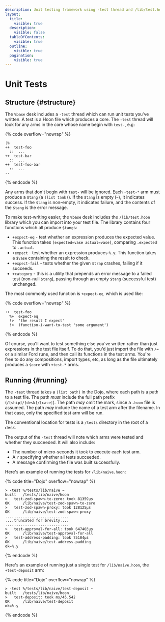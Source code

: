 ```yaml
---
description: Unit testing framework using -test thread and /lib/test.hoon. Write test arms with +test-* pattern that return $tang.
layout:
  title:
    visible: true
  description:
    visible: false
  tableOfContents:
    visible: true
  outline:
    visible: true
  pagination:
    visible: true
---
```

# Unit Tests

## Structure {#structure}

The `%base` desk includes a `-test` thread which can run unit tests you've written. A test is a Hoon file which produces a core. The `-test` thread will look for any arms in the core whose name begin with `test-`, e.g:

{% code overflow="nowrap" %}

```hoon
|%
++  test-foo
  ::  ...
++  test-bar
  ::  ...
++  test-foo-bar
  ::  ...
--
```

{% endcode %}

Any arms that don't begin with `test-` will be ignored. Each `+test-*` arm must produce a `$tang` (a `(list tank)`). If the `$tang` is empty (`~`), it indicates success. If the `$tang` is non-empty, it indicates failure, and the contents of the `$tang` is the error message.

To make test-writing easier, the `%base` desk includes the `/lib/test.hoon` library which you can import into your test file. The library contains four functions which all produce `$tang`s:

- `+expect-eq` - test whether an expression produces the expected value. This function takes `[expected=vase actual=vase]`, comparing `.expected` to `.actual`.
- `+expect` - test whether an expression produces `%.y`. This function takes a `$vase` containing the result to check.
- `+expect-fail` - tests whether the given `$trap` crashes, failing if it succeeds.
- `+category` - this is a utility that prepends an error message to a failed test (non-null `$tang`), passing through an empty `$tang` (successful test) unchanged.

The most commonly used function is `+expect-eq`, which is used like:

{% code overflow="nowrap" %}

```hoon
++  test-foo
  %+  expect-eq
  !>  'the result I expect'
  !>  (function-i-want-to-test 'some argument')
```

{% endcode %}

Of course, you'll want to test something else you've written rather than just expressions in the test file itself. To do that, you'd just import the file with `/=` or a similar Ford rune, and then call its functions in the test arms. You're free to do any compositions, import types, etc, as long as the file ultimately produces a `$core` with `+test-*` arms.

## Running {#running}

The `-test` thread takes a `(list path)` in the Dojo, where each path is a path to a test file. The path _must_ include the full path prefix (`/[ship]/[desk]/[case]`). The path _may_ omit the mark, since a `.hoon` file is assumed. The path _may_ include the name of a test arm after the filename. In that case, only the specified test arm will be run.

The conventional location for tests is a `/tests` directory in the root of a desk.

The output of the `-test` thread will note which arms were tested and whether they succeeded. It will also include:

- The number of micro-seconds it took to execute each test arm.
- A `?` specifying whether all tests succeeded.
- A message confirming the file was built successfully.

Here's an example of running the tests for `/lib/naive.hoon`:

{% code title="Dojo" overflow="nowrap" %}

```
> -test %/tests/lib/naive ~
built   /tests/lib/naive/hoon
>   test-zod-spawn-to-zero: took 81359µs
OK      /lib/naive/test-zod-spawn-to-zero
>   test-zod-spawn-proxy: took 128125µs
OK      /lib/naive/test-zod-spawn-proxy
.............................
....truncated for brevity....
.............................
>   test-approval-for-all: took 647403µs
OK      /lib/naive/test-approval-for-all
>   test-address-padding: took 75104µs
OK      /lib/naive/test-address-padding
ok=%.y
```

{% endcode %}

Here's an example of running just a single test for `/lib/naive.hoon`, the `+test-deposit` arm:

{% code title="Dojo" overflow="nowrap" %}

```
> -test %/tests/lib/naive/test-deposit ~
built   /tests/lib/naive/hoon
>   test-deposit: took ms/45.542
OK      /lib/naive/test-deposit
ok=%.y
```

{% endcode %}

